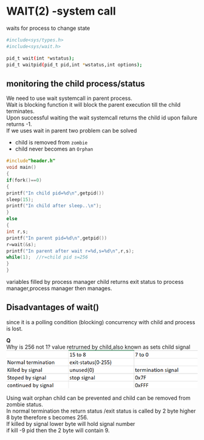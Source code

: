 # WAIT(2) -system call  
waits for process to change state  

```bash
#include<sys/types.h>
#include<sys/wait.h>
```

```bash
pid_t wait(int *wstatus);
pid_t waitpid(pid_t pid,int *wstatus,int options);
```

## monitoring the child process/status

We need to use wait systemcall in parent process.  
Wait is blocking function it will block the parent execution till the child terminates.  
Upon successful waiting the wait systemcall returns the child id upon failure returns -1.  
If we uses wait in parent two problem can be solved  
- child is removed from `zombie`
- child never becomes an `Orphan`

```c
#include"header.h"
void main()
{
if(fork()==0)
{
printf("In child pid=%d\n",getpid())
sleep(15);
printf("In child after sleep..\n");
}
else
{
int r,s;
printf("In parent pid=%d\n",getpid())
r=wait(&s);
printf("In parent after wait r=%d,s=%d\n",r,s);
while(1);  //r=child pid s=256
}
}
```
variables filled by process manager child returns exit status to process manager,process manager then manages. 


## Disadvantages of wait()

since it is a polling condition (blocking) concurrency with child and process is lost.

**Q**  
Why is 256 not 1?  value retrurned by child,also known as sets child signal  
![alt text](Image/termination.png)

Using wait orphan child can be prevented and child can be removed from zombie status.  
In normal termination the return status /exit status is called by 2 byte higher 8 byte therefore s becomes 256.  
If killed by signal lower byte will hold signal number  
if kill -9 pid then the 2 byte will contain 9.


